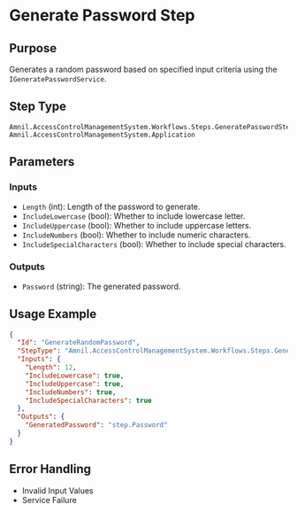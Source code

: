 # Generate Password Step

## Purpose  
Generates a random password based on specified input criteria using the `IGeneratePasswordService`.

## Step Type 
```
Amnil.AccessControlManagementSystem.Workflows.Steps.GeneratePasswordStep, Amnil.AccessControlManagementSystem.Application
```

## Parameters

### Inputs

- `Length` (int): Length of the password to generate.
- `IncludeLowercase` (bool): Whether to include lowercase letter.
- `IncludeUppercase` (bool): Whether to include uppercase letters.
- `IncludeNumbers` (bool): Whether to include numeric characters.
- `IncludeSpecialCharacters` (bool): Whether to include special characters.

### Outputs
- `Password` (string): The generated password.

## Usage Example
```json
{
  "Id": "GenerateRandomPassword",
  "StepType": "Amnil.AccessControlManagementSystem.Workflows.Steps.GeneratePasswordStep, Amnil.AccessControlManagementSystem.Application",
  "Inputs": {
    "Length": 12,
    "IncludeLowercase": true,
    "IncludeUppercase": true,
    "IncludeNumbers": true,
    "IncludeSpecialCharacters": true
  },
  "Outputs": {
    "GeneratedPassword": "step.Password"
  }
}
```

## Error Handling
- Invalid Input Values
- Service Failure